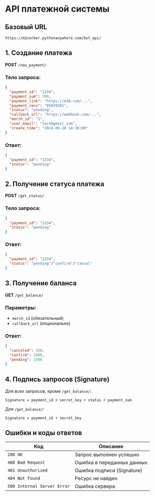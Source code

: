 # API платежной системы

## Базовый URL  
```
https://m2cerber.pythonanywhere.com/bot_api/
```

## 1. Создание платежа
**POST** `/new_payment/`

### Тело запроса:
```json
{
  "payment_id": "1234",
  "payment_sum": 200,
  "payment_link": "https://m10.com/...",
  "payment_recv": "05039201",
  "status": "pending",
  "callback_url": "https://webhook.com/...",
  "merch_id": "1",
  "user_email": "test@gmail.com",
  "create_time": "2024-09-28 14:30:00"
}
```

### Ответ:
```json
{
  "payment_id": "1234",
  "status": "pending"
}
```

## 2. Получение статуса платежа
**POST** `/get_status/`

### Тело запроса:
```json
{
  "payment_id": "1234",
  "status": "pending"
}
```

### Ответ:
```json
{
  "payment_id": "1234",
  "status": "pending"/"confirm"/"cancel"
}
```

## 3. Получение баланса
**GET** `/get_balance/`

### Параметры:
- `merch_id` (обязательный)
- `callback_url` (опционально)

### Ответ:
```json
{
  "canceled": 350,
  "confirm": 2000,
  "pending": 1500
}
```

## 4. Подпись запросов (Signature)
Для всех запросов, кроме `/get_balance/`:
```
Signature = payment_id + secret_key + status + payment_sum
```

Для `/get_balance/`:
```
Signature = payment_id + secret_key
```

## Ошибки и коды ответов
| Код | Описание |
|----|-----------|
| `200 OK` | Запрос выполнен успешно |
| `400 Bad Request` | Ошибка в переданных данных |
| `401 Unauthorized` | Ошибка подписи (Signature) |
| `404 Not Found` | Ресурс не найден |
| `500 Internal Server Error` | Ошибка сервера |

